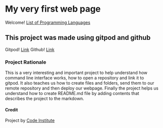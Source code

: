 # My very first web page 
Welcome! [List of Programming Languages](https://stanoku89.github.io/My-Template/stream-three.html)

## This project was made using gitpod and github 
Gitpod! [Link](https://www.gitpod.io/)
Github! [Link](https://github.com/)


### Project Rationale
This is a very interesting and important project to help understand how command line interface works, how to open a repository and link it to gitpod. It also teaches us how to create files and folders, send them to our remote repository and then deploy our webpage. Finally the project helps us understand how to create README.md file by adding contents that describes the project to the markdown.


#### Credit
Project by [Code Institute](https://codeinstitute.net)

